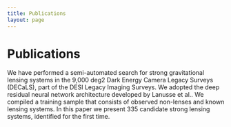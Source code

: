 ```yaml
---
title: Publications
layout: page
---
```


# Publications

We have performed a semi-automated search for strong gravitational lensing systems in the 9,000 deg2 Dark Energy Camera Legacy Surveys (DECaLS), part of the DESI Legacy Imaging Surveys. We adopted the deep residual neural network architecture developed by Lanusse et al.. We compiled a training sample that consists of observed non-lenses and known lensing systems. In this paper we present 335 candidate strong lensing systems, identified for the first time.
